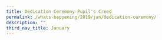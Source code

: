 ```yaml
---
title: Dedication Ceremony Pupil's Creed
permalink: /whats-happening/2019/jan/dedication-ceremony/
description: ""
third_nav_title: January
---
```

